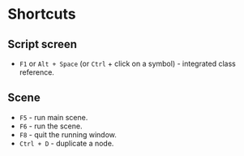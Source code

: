 # Shortcuts

## Script screen

* `F1` or `Alt + Space` (or `Ctrl` + click on a symbol) - integrated class reference.

## Scene

* `F5` - run main scene.
* `F6` - run the scene.
* `F8` - quit the running window.
* `Ctrl + D` - duplicate a node.